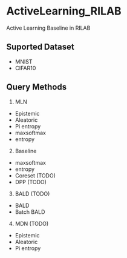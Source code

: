 # ActiveLearning_RILAB

Active Learning Baseline in RILAB


## Suported Dataset
- MNIST
- CIFAR10

## Query Methods
1. MLN 
- Epistemic
- Aleatoric
- Pi entropy
- maxsoftmax
- entropy

2. Baseline
- maxsoftmax
- entropy
- Coreset (TODO)
- DPP (TODO)

3. BALD (TODO)
- BALD
- Batch BALD

4. MDN (TODO)
- Epistemic
- Aleatoric
- Pi entropy
